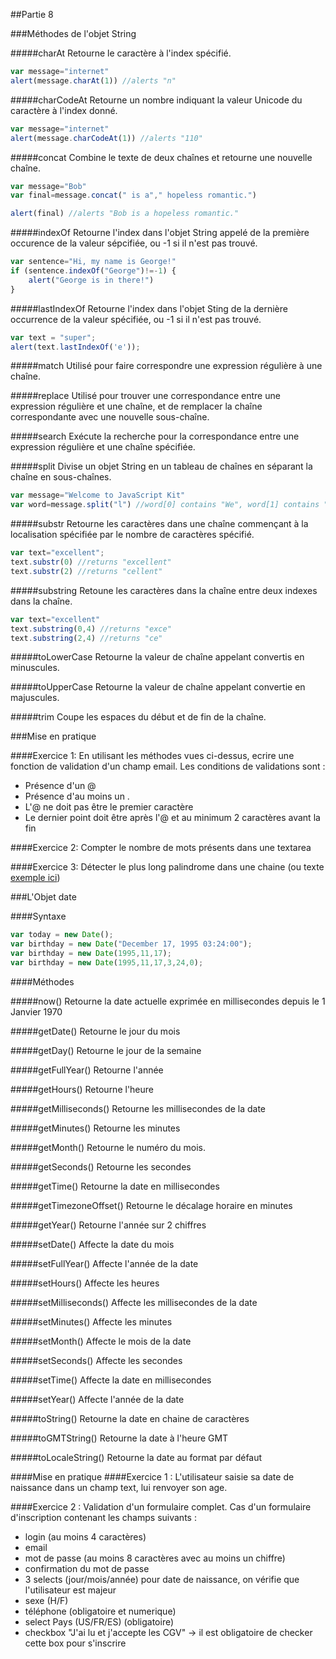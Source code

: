 ##Partie 8

###Méthodes de l'objet String

#####charAt
Retourne le caractère à l'index spécifié.

```javascript
var message="internet"
alert(message.charAt(1)) //alerts "n"
```

#####charCodeAt
Retourne un nombre indiquant la valeur Unicode du caractère à l'index donné.
```javascript
var message="internet"
alert(message.charCodeAt(1)) //alerts "110"
```

#####concat
Combine le texte de deux chaînes et retourne une nouvelle chaîne.
```javascript
var message="Bob"
var final=message.concat(" is a"," hopeless romantic.")

alert(final) //alerts "Bob is a hopeless romantic."
```

#####indexOf
Retourne l'index dans l'objet String appelé de la première occurence de la valeur sépcifiée, ou -1 si il n'est pas trouvé.
```javascript
var sentence="Hi, my name is George!"
if (sentence.indexOf("George")!=-1) {
    alert("George is in there!")
}
```

#####lastIndexOf
Retourne l'index dans l'objet Sting de la dernière occurrence  de la valeur spécifiée, ou -1 si il n'est pas trouvé.
```javascript
var text = "super";
alert(text.lastIndexOf('e'));
```

#####match
Utilisé pour faire correspondre une expression régulière à une chaîne.

#####replace
Utilisé pour trouver une correspondance entre une expression régulière et une chaîne, et de remplacer la chaîne correspondante avec une nouvelle sous-chaîne.

#####search
Exécute la recherche pour la correspondance entre une expression régulière et une chaîne spécifiée.


#####split
Divise un objet String en un tableau de chaînes en séparant la chaîne en sous-chaînes.
```javascript
var message="Welcome to JavaScript Kit"
var word=message.split("l") //word[0] contains "We", word[1] contains "come to JavaScript Kit"
```

#####substr
Retourne les caractères dans une chaîne commençant à la localisation spécifiée par le nombre de caractères spécifié.
```javascript
var text="excellent";
text.substr(0) //returns "excellent"
text.substr(2) //returns "cellent"
```

#####substring
Retoune les caractères dans la chaîne entre deux indexes dans la chaîne.
```javascript
var text="excellent"
text.substring(0,4) //returns "exce"
text.substring(2,4) //returns "ce"
```

#####toLowerCase
Retourne la valeur de chaîne appelant convertis en minuscules.

#####toUpperCase
Retourne la valeur de chaîne appelant convertie en majuscules.

#####trim
Coupe les espaces du début et de fin de la chaîne.

###Mise en pratique

####Exercice 1: 
En utilisant les méthodes vues ci-dessus, ecrire une fonction de validation d'un champ email.
Les conditions de validations sont :
* Présence d'un @
* Présence d'au moins un .
* L'@ ne doit pas être le premier caractère
* Le dernier point doit être après l'@ et au minimum 2 caractères avant la fin

####Exercice 2: 
Compter le nombre de mots présents dans une textarea

####Exercice 3:
Détecter le plus long palindrome dans une chaine (ou texte [exemple ici](smalltext.js))


###L'Objet date

####Syntaxe

```javascript
var today = new Date();
var birthday = new Date("December 17, 1995 03:24:00");
var birthday = new Date(1995,11,17);
var birthday = new Date(1995,11,17,3,24,0);
```

####Méthodes


#####now()
Retourne la date actuelle exprimée en millisecondes depuis le 1 Janvier 1970

#####getDate() 
Retourne le jour du mois

#####getDay() 
Retourne le jour de la semaine

#####getFullYear() 
Retourne l'année

#####getHours() 
Retourne l'heure

#####getMilliseconds() 
Retourne les millisecondes de la date

#####getMinutes() 
Retourne les minutes

#####getMonth() 
Retourne le numéro du mois.

#####getSeconds() 
Retourne les secondes

#####getTime() 
Retourne la date en millisecondes

#####getTimezoneOffset() 
Retourne le décalage horaire en minutes

#####getYear() 
Retourne l'année sur 2 chiffres

#####setDate() 
Affecte la date du mois

#####setFullYear() 
Affecte l'année de la date

#####setHours() 
Affecte les heures

#####setMilliseconds() 
Affecte les millisecondes de la date

#####setMinutes() 
Affecte les minutes

#####setMonth() 
Affecte le mois de la date

#####setSeconds() 
Affecte les secondes

#####setTime() 
Affecte la date en millisecondes

#####setYear() 
Affecte l'année de la date

#####toString()
Retourne la date en chaine de caractères

#####toGMTString() 
Retourne la date à l'heure GMT

#####toLocaleString() 
Retourne la date au format par défaut

####Mise en pratique
####Exercice 1 :
L'utilisateur saisie sa date de naissance dans un champ text, lui renvoyer son age.


####Exercice 2 :
Validation d'un formulaire complet.
Cas d'un formulaire d'inscription contenant les champs suivants :
* login (au moins 4 caractères)
* email
* mot de passe (au moins 8 caractères avec au moins un chiffre)
* confirmation du mot de passe
* 3 selects (jour/mois/année) pour date de naissance, on vérifie que l'utilisateur est majeur
* sexe (H/F)
* téléphone (obligatoire et numerique)
* select Pays (US/FR/ES) (obligatoire)
* checkbox "J'ai lu et j'accepte les CGV" -> il est obligatoire de checker cette box pour s'inscrire
